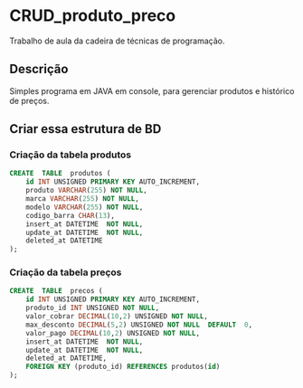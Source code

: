 # CRUD_produto_preco
Trabalho de aula da cadeira de técnicas de programação.

## Descrição
Simples programa em JAVA em console, para gerenciar produtos e histórico de preços.
  
  

## Criar essa estrutura de BD

### Criação da tabela produtos

```SQL
CREATE  TABLE  produtos (
	id INT UNSIGNED PRIMARY KEY AUTO_INCREMENT,
	produto VARCHAR(255) NOT NULL,
	marca VARCHAR(255) NOT NULL,
	modelo VARCHAR(255) NOT NULL,
	codigo_barra CHAR(13),
	insert_at DATETIME  NOT NULL,
	update_at DATETIME  NOT NULL,
	deleted_at DATETIME
);
```
  

### Criação da tabela preços
```SQL
CREATE  TABLE  precos (
	id INT UNSIGNED PRIMARY KEY AUTO_INCREMENT,
	produto_id INT UNSIGNED NOT NULL,
	valor_cobrar DECIMAL(10,2) UNSIGNED NOT NULL,
	max_desconto DECIMAL(5,2) UNSIGNED NOT NULL  DEFAULT  0,
	valor_pago DECIMAL(10,2) UNSIGNED NOT NULL,
	insert_at DATETIME  NOT NULL,
	update_at DATETIME  NOT NULL,
	deleted_at DATETIME,
	FOREIGN KEY (produto_id) REFERENCES produtos(id)
);
```